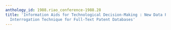 ```yaml
---
anthology_id: 1988.riao_conference-1988.28
title: 'Information Aids for Technological Decision-Making : New Data Processing and
  Interrogation Technique for Full-Text Patent Databases'
---
```

